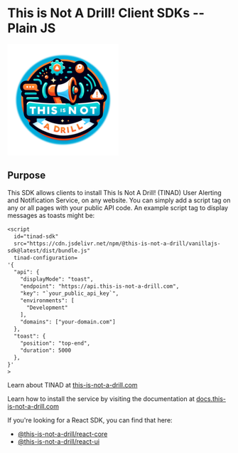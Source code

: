 # This is Not A Drill! Client SDKs -- Plain JS

<a href="https://this-is-not-a-drill.com"><img src="./packages/dashboard/public/ThisIsNotADrill_cutout.png" width="250" height="250"></a>

## Purpose

This SDK allows clients to install This Is Not A Drill! (TINAD) User Alerting and Notification Service, on any website.
You can simply add a script tag on any or all pages with your public API code.  An example script tag to display messages
as toasts might be:

```
<script 
  id="tinad-sdk"
  src="https://cdn.jsdelivr.net/npm/@this-is-not-a-drill/vanillajs-sdk@latest/dist/bundle.js"
  tinad-configuration=
'{
  "api": {
    "displayMode": "toast",
    "endpoint": "https://api.this-is-not-a-drill.com",
    "key": "`your_public_api_key`",
    "environments": [
      "Development"
    ],
    "domains": ["your-domain.com"]
  },
  "toast": {
    "position": "top-end",
    "duration": 5000
  },
}'
>
```

Learn about TINAD at [this-is-not-a-drill.com](https://this-is-not-a-drill.com)

Learn how to install the service by visiting the documentation at 
[docs.this-is-not-a-drill.com](https://docs.this-is-not-a-drill.com)

If you're looking for a React SDK, you can find that here:

* [@this-is-not-a-drill/react-core](https://www.npmjs.com/package/@this-is-not-a-drill/react-core)
* [@this-is-not-a-drill/react-ui](https://www.npmjs.com/package/@this-is-not-a-drill/react-ui)

